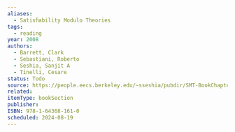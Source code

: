 ```yaml
---
aliases:
  - Satisﬁability Modulo Theories
tags:
  - reading
year: 2008
authors:
  - Barrett, Clark
  - Sebastiani, Roberto
  - Seshia, Sanjit A
  - Tinelli, Cesare
status: Todo
source: https://people.eecs.berkeley.edu/~sseshia/pubdir/SMT-BookChapter.pdf
related: 
itemType: bookSection
publisher: 
ISBN: 978-1-64368-161-0
scheduled: 2024-08-19
---
```


